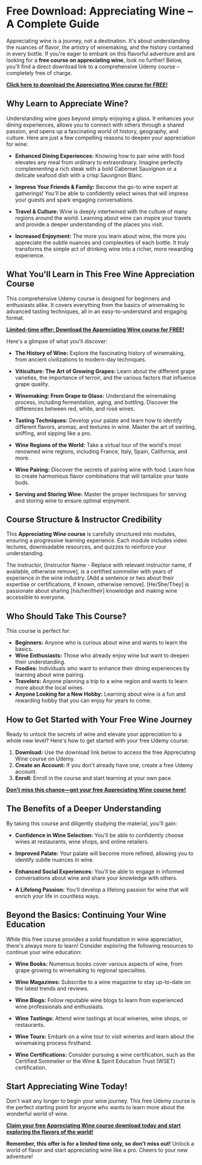 # Free Download: Appreciating Wine – A Complete Guide

Appreciating wine is a journey, not a destination. It's about understanding the nuances of flavor, the artistry of winemaking, and the history contained in every bottle. If you're eager to embark on this flavorful adventure and are looking for a **free course on appreciating wine**, look no further! Below, you'll find a direct download link to a comprehensive Udemy course – completely free of charge.

[**Click here to download the Appreciating Wine course for FREE!**](https://udemywork.com/appreciating-wine)

## Why Learn to Appreciate Wine?

Understanding wine goes beyond simply enjoying a glass. It enhances your dining experiences, allows you to connect with others through a shared passion, and opens up a fascinating world of history, geography, and culture. Here are just a few compelling reasons to deepen your appreciation for wine:

*   **Enhanced Dining Experiences:** Knowing how to pair wine with food elevates any meal from ordinary to extraordinary. Imagine perfectly complementing a rich steak with a bold Cabernet Sauvignon or a delicate seafood dish with a crisp Sauvignon Blanc.

*   **Impress Your Friends & Family:** Become the go-to wine expert at gatherings! You'll be able to confidently select wines that will impress your guests and spark engaging conversations.

*   **Travel & Culture:** Wine is deeply intertwined with the culture of many regions around the world. Learning about wine can inspire your travels and provide a deeper understanding of the places you visit.

*   **Increased Enjoyment:** The more you learn about wine, the more you appreciate the subtle nuances and complexities of each bottle. It truly transforms the simple act of drinking wine into a richer, more rewarding experience.

## What You'll Learn in This Free Wine Appreciation Course

This comprehensive Udemy course is designed for beginners and enthusiasts alike. It covers everything from the basics of winemaking to advanced tasting techniques, all in an easy-to-understand and engaging format.

[**Limited-time offer: Download the Appreciating Wine course for FREE!**](https://udemywork.com/appreciating-wine)

Here's a glimpse of what you'll discover:

*   **The History of Wine:** Explore the fascinating history of winemaking, from ancient civilizations to modern-day techniques.

*   **Viticulture: The Art of Growing Grapes:** Learn about the different grape varieties, the importance of terroir, and the various factors that influence grape quality.

*   **Winemaking: From Grape to Glass:** Understand the winemaking process, including fermentation, aging, and bottling. Discover the differences between red, white, and rosé wines.

*   **Tasting Techniques:** Develop your palate and learn how to identify different flavors, aromas, and textures in wine. Master the art of swirling, sniffing, and sipping like a pro.

*   **Wine Regions of the World:** Take a virtual tour of the world's most renowned wine regions, including France, Italy, Spain, California, and more.

*   **Wine Pairing:** Discover the secrets of pairing wine with food. Learn how to create harmonious flavor combinations that will tantalize your taste buds.

*   **Serving and Storing Wine:** Master the proper techniques for serving and storing wine to ensure optimal enjoyment.

## Course Structure & Instructor Credibility

This **Appreciating Wine course** is carefully structured into modules, ensuring a progressive learning experience. Each module includes video lectures, downloadable resources, and quizzes to reinforce your understanding.

The instructor, [Instructor Name - Replace with relevant instructor name, if available, otherwise remove], is a certified sommelier with years of experience in the wine industry. [Add a sentence or two about their expertise or certifications, if known, otherwise remove]. [He/She/They] is passionate about sharing [his/her/their] knowledge and making wine accessible to everyone.

## Who Should Take This Course?

This course is perfect for:

*   **Beginners:** Anyone who is curious about wine and wants to learn the basics.
*   **Wine Enthusiasts:** Those who already enjoy wine but want to deepen their understanding.
*   **Foodies:** Individuals who want to enhance their dining experiences by learning about wine pairing.
*   **Travelers:** Anyone planning a trip to a wine region and wants to learn more about the local wines.
*   **Anyone Looking for a New Hobby:** Learning about wine is a fun and rewarding hobby that you can enjoy for years to come.

## How to Get Started with Your Free Wine Journey

Ready to unlock the secrets of wine and elevate your appreciation to a whole new level? Here's how to get started with your free Udemy course:

1.  **Download:** Use the download link below to access the free Appreciating Wine course on Udemy.
2.  **Create an Account:** If you don't already have one, create a free Udemy account.
3.  **Enroll:** Enroll in the course and start learning at your own pace.

[**Don’t miss this chance—get your free Appreciating Wine course here!**](https://udemywork.com/appreciating-wine)

## The Benefits of a Deeper Understanding

By taking this course and diligently studying the material, you'll gain:

*   **Confidence in Wine Selection:** You'll be able to confidently choose wines at restaurants, wine shops, and online retailers.

*   **Improved Palate:** Your palate will become more refined, allowing you to identify subtle nuances in wine.

*   **Enhanced Social Experiences:** You'll be able to engage in informed conversations about wine and share your knowledge with others.

*   **A Lifelong Passion:** You'll develop a lifelong passion for wine that will enrich your life in countless ways.

## Beyond the Basics: Continuing Your Wine Education

While this free course provides a solid foundation in wine appreciation, there's always more to learn! Consider exploring the following resources to continue your wine education:

*   **Wine Books:** Numerous books cover various aspects of wine, from grape growing to winemaking to regional specialties.

*   **Wine Magazines:** Subscribe to a wine magazine to stay up-to-date on the latest trends and reviews.

*   **Wine Blogs:** Follow reputable wine blogs to learn from experienced wine professionals and enthusiasts.

*   **Wine Tastings:** Attend wine tastings at local wineries, wine shops, or restaurants.

*   **Wine Tours:** Embark on a wine tour to visit wineries and learn about the winemaking process firsthand.

*   **Wine Certifications:** Consider pursuing a wine certification, such as the Certified Sommelier or the Wine & Spirit Education Trust (WSET) certification.

## Start Appreciating Wine Today!

Don't wait any longer to begin your wine journey. This free Udemy course is the perfect starting point for anyone who wants to learn more about the wonderful world of wine.

[**Claim your free Appreciating Wine course download today and start exploring the flavors of the world!**](https://udemywork.com/appreciating-wine)

**Remember, this offer is for a limited time only, so don't miss out!** Unlock a world of flavor and start appreciating wine like a pro. Cheers to your new adventure!
